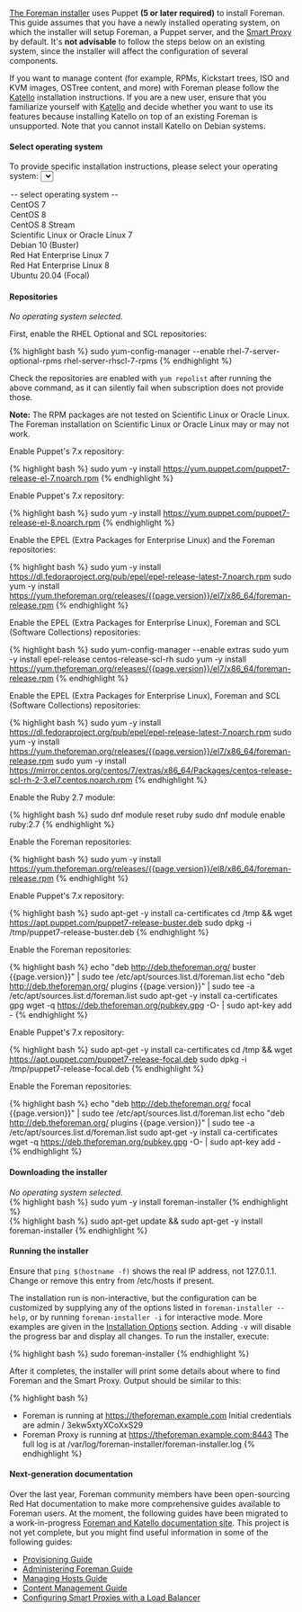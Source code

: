 [The Foreman installer](/manuals/{{page.version}}/index.html#3.2ForemanInstaller) uses Puppet **(5 or later required)** to install Foreman. This guide assumes that you have a newly installed operating system, on which the installer will setup Foreman, a Puppet server, and the [Smart Proxy](/manuals/{{page.version}}/index.html#4.3SmartProxies) by default. It's **not advisable** to follow the steps below on an existing system, since the installer will affect the configuration of several components.

<div class="alert alert-info">

If you want to manage content (for example, RPMs, Kickstart trees, ISO and KVM images, OSTree content, and more) with Foreman please follow the  <a href="https://theforeman.org/plugins/katello/">Katello</a> installation instructions. If you are a new user, ensure that you familiarize yourself with  <a href="https://theforeman.org/plugins/katello/">Katello</a> and decide whether you want to use its features because installing Katello on top of an existing Foreman is unsupported. Note that you cannot install Katello on Debian systems.

</div>


#### Select operating system

<script type="text/javascript">
function update_quickstart_os(select) {
  var os = select.value;
  $(".quickstart_os").hide();
  if (os && os != 'none') {
    $(".quickstart_os_"+os).show();
  } else {
    $(".quickstart_os_none").show();
  }
}
</script>

To provide specific installation instructions, please select your operating system:
<select onChange="update_quickstart_os(this);">
  <option value="none">-- select operating system --</option>
  <option value="centos7">CentOS 7</option>
  <option value="el8">CentOS 8</option>
  <option value="el8">CentOS 8 Stream</option>
  <option value="other_el7">Scientific Linux or Oracle Linux 7</option>
  <option value="debian10">Debian 10 (Buster)</option>
  <option value="rhel7">Red Hat Enterprise Linux 7</option>
  <option value="rhel8">Red Hat Enterprise Linux 8</option>
  <option value="ubuntu2004">Ubuntu 20.04 (Focal)</option>
</select>

#### Repositories

<div class="quickstart_os quickstart_os_none">
  <i>No operating system selected.</i>
</div>

<div class="quickstart_os quickstart_os_rhel7">
  <p>First, enable the RHEL Optional and SCL repositories:</p>

{% highlight bash %}
sudo yum-config-manager --enable rhel-7-server-optional-rpms rhel-server-rhscl-7-rpms
{% endhighlight %}

  <p>
    Check the repositories are enabled with <code>yum repolist</code> after running the above command, as it can silently fail when subscription does not provide those.
  </p>
</div>

<div class="quickstart_os quickstart_os_rhel7 quickstart_os_other_el7 quickstart_os_centos7">
  <p>
    <b>Note:</b> The RPM packages are not tested on Scientific Linux or Oracle Linux. The Foreman installation on Scientific Linux or Oracle Linux may or may not work.
  </p>

  <p>
    Enable Puppet's 7.x repository:
  </p>

{% highlight bash %}
sudo yum -y install https://yum.puppet.com/puppet7-release-el-7.noarch.rpm
{% endhighlight %}
</div>

<div class="quickstart_os quickstart_os_rhel8 quickstart_os_el8">
  <p>
    Enable Puppet's 7.x repository:
  </p>

{% highlight bash %}
sudo yum -y install https://yum.puppet.com/puppet7-release-el-8.noarch.rpm
{% endhighlight %}
</div>

<div class="quickstart_os quickstart_os_rhel7">
  <p>Enable the EPEL (Extra Packages for Enterprise Linux) and the Foreman repositories:</p>

{% highlight bash %}
sudo yum -y install https://dl.fedoraproject.org/pub/epel/epel-release-latest-7.noarch.rpm
sudo yum -y install https://yum.theforeman.org/releases/{{page.version}}/el7/x86_64/foreman-release.rpm
{% endhighlight %}
</div>

<div class="quickstart_os quickstart_os_centos7">
  <p>Enable the EPEL (Extra Packages for Enterprise Linux), Foreman and SCL (Software Collections) repositories:</p>

{% highlight bash %}
sudo yum-config-manager --enable extras
sudo yum -y install epel-release centos-release-scl-rh
sudo yum -y install https://yum.theforeman.org/releases/{{page.version}}/el7/x86_64/foreman-release.rpm
{% endhighlight %}

</div>

<div class="quickstart_os quickstart_os_other_el7">
  <p>Enable the EPEL (Extra Packages for Enterprise Linux), Foreman and SCL (Software Collections) repositories:</p>

{% highlight bash %}
sudo yum -y install https://dl.fedoraproject.org/pub/epel/epel-release-latest-7.noarch.rpm
sudo yum -y install https://yum.theforeman.org/releases/{{page.version}}/el7/x86_64/foreman-release.rpm
sudo yum -y install https://mirror.centos.org/centos/7/extras/x86_64/Packages/centos-release-scl-rh-2-3.el7.centos.noarch.rpm
{% endhighlight %}

</div>

<div class="quickstart_os quickstart_os_rhel8 quickstart_os_el8">
  <p>Enable the Ruby 2.7 module:</p>

{% highlight bash %}
sudo dnf module reset ruby
sudo dnf module enable ruby:2.7
{% endhighlight %}
</div>

<div class="quickstart_os quickstart_os_rhel8 quickstart_os_el8">
  <p>Enable the Foreman repositories:</p>

{% highlight bash %}
sudo yum -y install https://yum.theforeman.org/releases/{{page.version}}/el8/x86_64/foreman-release.rpm
{% endhighlight %}
</div>

<div class="quickstart_os quickstart_os_debian10">
  <p>
    Enable Puppet's 7.x repository:
  </p>

{% highlight bash %}
sudo apt-get -y install ca-certificates
cd /tmp && wget https://apt.puppet.com/puppet7-release-buster.deb
sudo dpkg -i /tmp/puppet7-release-buster.deb
{% endhighlight %}

  <p>Enable the Foreman repositories:</p>

{% highlight bash %}
echo "deb http://deb.theforeman.org/ buster {{page.version}}" | sudo tee /etc/apt/sources.list.d/foreman.list
echo "deb http://deb.theforeman.org/ plugins {{page.version}}" | sudo tee -a /etc/apt/sources.list.d/foreman.list
sudo apt-get -y install ca-certificates gpg
wget -q https://deb.theforeman.org/pubkey.gpg -O- | sudo apt-key add -
{% endhighlight %}
</div>

<div class="quickstart_os quickstart_os_ubuntu2004">
  <p>
    Enable Puppet's 7.x repository:
  </p>

{% highlight bash %}
sudo apt-get -y install ca-certificates
cd /tmp && wget https://apt.puppet.com/puppet7-release-focal.deb
sudo dpkg -i /tmp/puppet7-release-focal.deb
{% endhighlight %}

  <p>Enable the Foreman repositories:</p>

{% highlight bash %}
echo "deb http://deb.theforeman.org/ focal {{page.version}}" | sudo tee /etc/apt/sources.list.d/foreman.list
echo "deb http://deb.theforeman.org/ plugins {{page.version}}" | sudo tee -a /etc/apt/sources.list.d/foreman.list
sudo apt-get -y install ca-certificates
wget -q https://deb.theforeman.org/pubkey.gpg -O- | sudo apt-key add -
{% endhighlight %}
</div>

#### Downloading the installer

<div class="quickstart_os quickstart_os_none">
  <i>No operating system selected.</i>
</div>

<div class="quickstart_os quickstart_os_rhel7 quickstart_os_el7 quickstart_os_centos7 other_el7 quickstart_os_rhel8 quickstart_os_el8">
{% highlight bash %}
sudo yum -y install foreman-installer
{% endhighlight %}
</div>

<div class="quickstart_os quickstart_os_debian10 quickstart_os_ubuntu2004">
{% highlight bash %}
sudo apt-get update && sudo apt-get -y install foreman-installer
{% endhighlight %}
</div>

#### Running the installer

<div class="quickstart_os quickstart_os_debian10 quickstart_os_ubuntu2004 alert alert-info">
  Ensure that <code>ping $(hostname -f)</code> shows the real IP address, not 127.0.1.1.  Change or remove this entry from /etc/hosts if present.
</div>

The installation run is non-interactive, but the configuration can be customized by supplying any of the options listed in `foreman-installer --help`, or by running `foreman-installer -i` for interactive mode.  More examples are given in the [Installation Options](/manuals/{{page.version}}/index.html#3.2.2InstallerOptions) section.  Adding `-v` will disable the progress bar and display all changes.  To run the installer, execute:

<div class="quickstart_os quickstart_os_none quickstart_os_el7 quickstart_os_rhel7 quickstart_os_debian10 quickstart_os_ubuntu2004 quickstart_os_el8 quickstart_os_rhel8">
{% highlight bash %}
sudo foreman-installer
{% endhighlight %}
</div>

After it completes, the installer will print some details about where to find Foreman and the Smart Proxy. Output should be similar to this:

{% highlight bash %}
  * Foreman is running at https://theforeman.example.com
      Initial credentials are admin / 3ekw5xtyXCoXxS29
  * Foreman Proxy is running at https://theforeman.example.com:8443
  The full log is at /var/log/foreman-installer/foreman-installer.log
{% endhighlight %}

#### Next-generation documentation

Over the last year, Foreman community members have been open-sourcing Red Hat documentation to make more comprehensive guides available to Foreman users. At the moment, the following guides have been migrated to a work-in-progress [Foreman and Katello documentation site](https://docs.theforeman.org). This project is not yet complete, but you might find useful information in some of the following guides:

* [Provisioning Guide](https://docs.theforeman.org/master/Provisioning_Guide/index-foreman.html)
* [Administering Foreman Guide](https://docs.theforeman.org/master/Administering_Red_Hat_Satellite/index-foreman.html)
* [Managing Hosts Guide](https://docs.theforeman.org/master/Managing_Hosts/index-foreman.html)
* [Content Management Guide](https://docs.theforeman.org/master/Content_Management_Guide/index-foreman.html)
* [Configuring Smart Proxies with a Load Balancer](https://docs.theforeman.org/master/Configuring_Load_Balancer/index-foreman.html)
